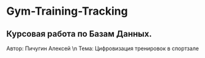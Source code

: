 # Gym-Training-Tracking

## Курсовая работа по Базам Данных.

Автор: Пичугин Алексей \n
Тема: Цифровизация тренировок в спортзале
